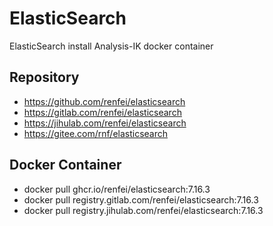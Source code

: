 # ElasticSearch

ElasticSearch install Analysis-IK docker container

## Repository

- https://github.com/renfei/elasticsearch
- https://gitlab.com/renfei/elasticsearch
- https://jihulab.com/renfei/elasticsearch
- https://gitee.com/rnf/elasticsearch

## Docker Container

- docker pull ghcr.io/renfei/elasticsearch:7.16.3
- docker pull registry.gitlab.com/renfei/elasticsearch:7.16.3
- docker pull registry.jihulab.com/renfei/elasticsearch:7.16.3